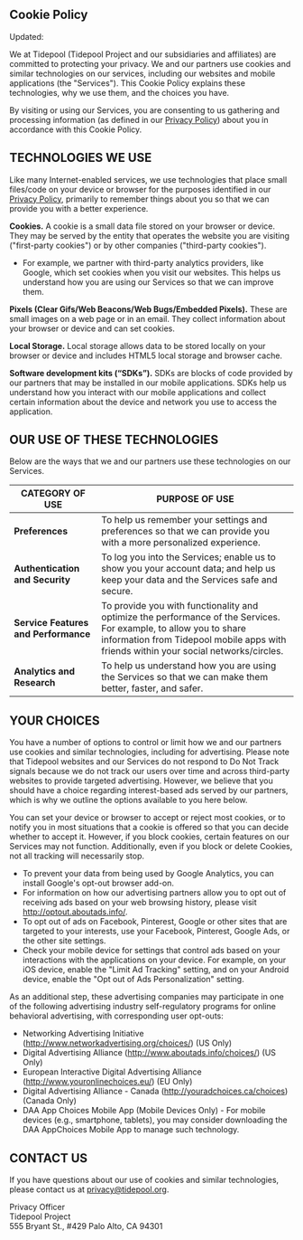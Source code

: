 ## Cookie Policy

Updated: 

We at Tidepool (Tidepool Project and our subsidiaries and
affiliates) are committed to protecting your privacy. We and our partners use
cookies and similar technologies on our services, including our websites and
mobile applications (the "Services"). This Cookie Policy explains these
technologies, why we use them, and the choices you have.  

By visiting or using our Services, you are consenting to us gathering and
processing information (as defined in our [Privacy Policy](https://developer.tidepool.org/privacy-policy))
about you in accordance with this Cookie Policy.

## TECHNOLOGIES WE USE

Like many Internet-enabled services, we use technologies that place small
files/code on your device or browser for the purposes identified in our
[Privacy Policy](https://developer.tidepool.org/privacy-policy), primarily to remember things about you
so that we can provide you with a better experience.  

**Cookies.**  A cookie is a small data file stored on your browser or device.
They may be served by the entity that operates the website you are visiting
("first-party cookies") or by other companies ("third-party cookies").

* For example, we partner with third-party analytics providers, like Google,
  which set cookies when you visit our websites. This helps us understand how
  you are using our Services so that we can improve them.

**Pixels (Clear Gifs/Web Beacons/Web Bugs/Embedded Pixels).** These are small
images on a web page or in an email. They collect information about your browser
or device and can set cookies.

**Local Storage.** Local storage allows data to be stored locally on your
browser or device and includes HTML5 local storage and browser cache.

**Software development kits (“SDKs”).** SDKs are blocks of code provided by our
partners that may be installed in our mobile applications. SDKs help us
understand how you interact with our mobile applications and collect certain
information about the device and network you use to access the application.

## OUR USE OF THESE TECHNOLOGIES

Below are the ways that we and our partners use these technologies on our
Services.

CATEGORY OF USE                      | PURPOSE OF USE
---                                  | ---
**Preferences**                      | To help us remember your settings and preferences so that we can provide you with a more personalized experience.
**Authentication and Security**      | To log you into the Services; enable us to show you your account data; and help us keep your data and the Services safe and secure.
**Service Features and Performance** | To provide you with functionality and optimize the performance of the Services. For example, to allow you to share information from Tidepool mobile apps with friends within your social networks/circles.
**Analytics and Research**           | To help us understand how you are using the Services so that we can make them better, faster, and safer.

## YOUR CHOICES

You have a number of options to control or limit how we and our partners use
cookies and similar technologies, including for advertising. Please note that
Tidepool websites and our Services do not respond to Do Not Track
signals because we do not track our users over time and across third-party
websites to provide targeted advertising. However, we believe that you should
have a choice regarding interest-based ads served by our partners, which is why
we outline the options available to you here below.

You can set your device or browser to accept or reject most cookies, or to
notify you in most situations that a cookie is offered so that you can decide
whether to accept it. However, if you block cookies, certain features on our
Services may not function. Additionally, even if you block or delete Cookies,
not all tracking will necessarily stop.

* To prevent your data from being used by Google Analytics, you can install
  Google's opt-out browser add-on.
* For information on how our advertising partners allow you to opt out of
  receiving ads based on your web browsing history, please visit
  <http://optout.aboutads.info/>.
* To opt out of ads on Facebook, Pinterest, Google or other sites that are
  targeted to your interests, use your Facebook, Pinterest, Google Ads, or the
  other site settings.
* Check your mobile device for settings that control ads based on your
  interactions with the applications on your device. For example, on your iOS
  device, enable the "Limit Ad Tracking" setting, and on your Android device,
  enable the "Opt out of Ads Personalization" setting.

As an additional step, these advertising companies may participate in one of the
following advertising industry self-regulatory programs for online behavioral
advertising, with corresponding user opt-outs:

* Networking Advertising Initiative (<http://www.networkadvertising.org/choices/>)
  (US Only)
* Digital Advertising Alliance (<http://www.aboutads.info/choices/>) (US Only)
* European Interactive Digital Advertising Alliance
  (<http://www.youronlinechoices.eu/>) (EU Only)
* Digital Advertising Alliance - Canada (<http://youradchoices.ca/choices>)
  (Canada Only)
* DAA App Choices Mobile App (Mobile Devices Only) - For mobile devices (e.g.,
  smartphone, tablets), you may consider downloading the DAA AppChoices Mobile
  App to manage such technology.

## CONTACT US

If you have questions about our use of cookies and similar technologies, please
contact us at privacy@tidepool.org.

Privacy Officer  
Tidepool Project  
555 Bryant St., #429 Palo Alto, CA 94301